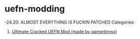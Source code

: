# uefn-modding

-24.20: ALMOST EVERYTHING IS FUCKIN PATCHED
Categories:
  1. [Ultimate Cracked UEFN Mod (made by gamerbross)](cracked-mod.md)
